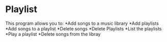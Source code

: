 # Playlist

This program allows you to:
*Add songs to a music library
*Add playlists
*Add songs to a playlist
*Delete songs
*Delete Playlists
*List the playlists
*Play a playlist
*Delete songs from the libray
